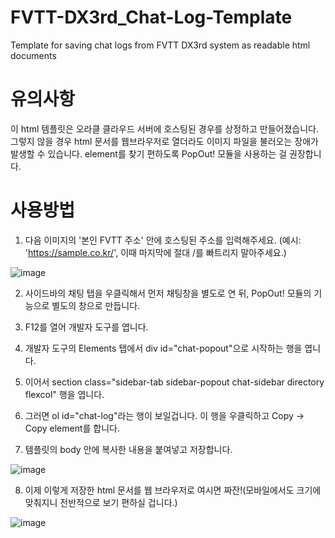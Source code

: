 # FVTT-DX3rd_Chat-Log-Template
Template for saving chat logs from FVTT DX3rd system as readable html documents

# 유의사항
이 html 템플릿은 오라클 클라우드 서버에 호스팅된 경우를 상정하고 만들어졌습니다. 그렇지 않을 경우 html 문서를 웹브라우저로 열더라도 이미지 파일을 불러오는 장애가 발생할 수 있습니다.
element를 찾기 편하도록 PopOut! 모듈을 사용하는 걸 권장합니다.

# 사용방법
1. 다음 이미지의 '본인 FVTT 주소' 안에 호스팅된 주소를 입력해주세요. (예시: 'https://sample.co.kr/', 이때 마지막에 절대 /를 빠트리지 말아주세요.)

![image](https://github.com/user-attachments/assets/163967a1-37f9-4aa4-aef8-2387f73ad324)

2. 사이드바의 채팅 탭을 우클릭해서 먼저 채팅창을 별도로 연 뒤, PopOut! 모듈의 기능으로 별도의 창으로 만듭니다.

3. F12를 열어 개발자 도구를 엽니다.

4. 개발자 도구의 Elements 탭에서 div id="chat-popout"으로 시작하는 행을 엽니다.

5. 이어서 section class="sidebar-tab sidebar-popout chat-sidebar directory flexcol" 행을 엽니다.

6. 그러면 ol id="chat-log"라는 행이 보일겁니다. 이 행을 우클릭하고 Copy → Copy element를 합니다.

7. 템플릿의 body 안에 복사한 내용을 붙여넣고 저장합니다.
 
![image](https://github.com/user-attachments/assets/ce87434e-496b-4ffb-ab91-ccab841022c7)

8. 이제 이렇게 저장한 html 문서를 웹 브라우저로 여시면 짜잔!(모바일에서도 크기에 맞춰지니 전반적으로 보기 편하실 겁니다.)
 
![image](https://github.com/user-attachments/assets/4047d591-a944-4e9c-8852-12f6e4080590)

